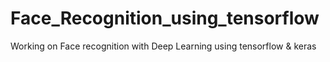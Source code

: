 # Face_Recognition_using_tensorflow
Working on Face recognition with Deep Learning using tensorflow &amp; keras
